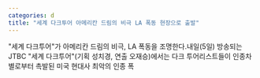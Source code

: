 ```yaml
---
categories: d
title: "세계 다크투어 아메리칸 드림의 비극 LA 폭동 현장으로 출발"
---
```

"세계 다크투어"가 아메리칸 드림의 비극, LA 폭동을 조명한다.내일(5일) 방송되는 JTBC "세계 다크투어"(기획 성치경, 연출 오재승)에서는 다크 투어리스트들이 인종차별로부터 촉발된 미국 현대사 최악의 인종 폭